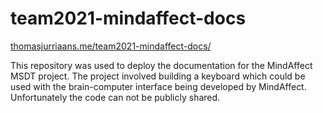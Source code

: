 # team2021-mindaffect-docs

[thomasjurriaans.me/team2021-mindaffect-docs/](http://thomasjurriaans.me/team2021-mindaffect-docs/)

This repository was used to deploy the documentation for the MindAffect MSDT project.
The project involved building a keyboard which could be used with the brain-computer interface being developed by MindAffect.
Unfortunately the code can not be publicly shared.

